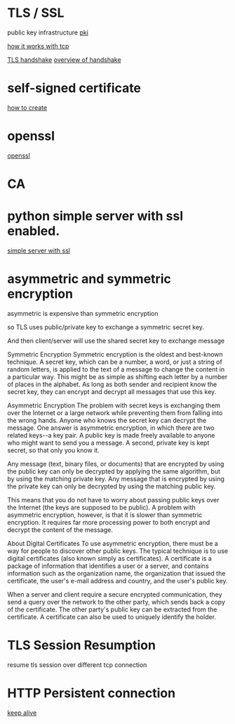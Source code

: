 # TLS / SSL
public key infrastructure
[pki](https://en.wikipedia.org/wiki/Public_key_infrastructure)

[how it works with tcp](https://security.stackexchange.com/questions/20803/how-does-ssl-tls-work)

[TLS handshake](https://www.ibm.com/support/knowledgecenter/en/SSFKSJ_7.1.0/com.ibm.mq.doc/sy10660_.htm)
[overview of handshake](https://www.ssl.com/article/ssl-tls-handshake-overview/)

# self-signed certificate
[how to create](https://devcenter.heroku.com/articles/ssl-certificate-self)

# openssl
[openssl](https://www.openssl.org/)

# CA

# python simple server with ssl enabled.
[simple server with ssl](http://code.activestate.com/recipes/442473-simple-http-server-supporting-ssl-secure-communica/)

# asymmetric and symmetric encryption 
asymmetric is expensive than symmetric encryption

so TLS uses public/private key to exchange a symmetric secret key.

And then client/server will use the shared secret key to exchange message

Symmetric Encryption
Symmetric encryption is the oldest and best-known technique. A secret key, which can be a number, a word, or just a string of random letters, is applied to the text of a message to change the content in a particular way. This might be as simple as shifting each letter by a number of places in the alphabet. As long as both sender and recipient know the secret key, they can encrypt and decrypt all messages that use this key.

Asymmetric Encryption
The problem with secret keys is exchanging them over the Internet or a large network while preventing them from falling into the wrong hands. Anyone who knows the secret key can decrypt the message. One answer is asymmetric encryption, in which there are two related keys--a key pair. A public key is made freely available to anyone who might want to send you a message. A second, private key is kept secret, so that only you know it.

Any message (text, binary files, or documents) that are encrypted by using the public key can only be decrypted by applying the same algorithm, but by using the matching private key. Any message that is encrypted by using the private key can only be decrypted by using the matching public key.


This means that you do not have to worry about passing public keys over the Internet (the keys are supposed to be public). A problem with asymmetric encryption, however, is that it is slower than symmetric encryption. It requires far more processing power to both encrypt and decrypt the content of the message.

About Digital Certificates
To use asymmetric encryption, there must be a way for people to discover other public keys. The typical technique is to use digital certificates (also known simply as certificates). A certificate is a package of information that identifies a user or a server, and contains information such as the organization name, the organization that issued the certificate, the user's e-mail address and country, and the user's public key.

When a server and client require a secure encrypted communication, they send a query over the network to the other party, which sends back a copy of the certificate. The other party's public key can be extracted from the certificate. A certificate can also be used to uniquely identify the holder.

# TLS Session Resumption
resume tls session over different tcp connection

# HTTP Persistent connection 
[keep alive](http://51write.github.io/2014/04/09/keepalive/)

